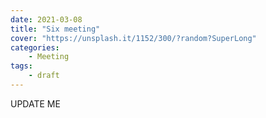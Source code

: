 ```yaml
---
date: 2021-03-08
title: "Six meeting"
cover: "https://unsplash.it/1152/300/?random?SuperLong"
categories: 
    - Meeting
tags:
    - draft
---
```


UPDATE ME